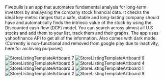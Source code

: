 Fivebulls is an app that automates fundamental analysis for long-term investors by analaysing the company stock financial data.
It checks the ideal key-metric ranges that a safe, stable and long-lasting company should have and automatically finds the intrinsic value of the stock by using the Discounted cash flow (DCF) model.
You can search across almost all U.S stocks and add them to your list, track them and their graphs.
The app uses yahoofinance API to get all of the information. Also comes with dark mode.
(Currently is non-functional and removed from google play due to inactivity, here for archiving purposes)

![StoreListingTemplateArtboard 7](https://github.com/JuliusSaik/fivebulls/assets/40319533/d7154d9d-4e54-4c8a-9ee5-32176f202091)
![StoreListingTemplateArtboard 6](https://github.com/JuliusSaik/fivebulls/assets/40319533/5b9eb1ca-67b1-473c-ab90-48cc4ccfde9e)
![StoreListingTemplateArtboard 5](https://github.com/JuliusSaik/fivebulls/assets/40319533/d683bb11-be30-47e2-a451-21d540716d90)
![StoreListingTemplateArtboard 4](https://github.com/JuliusSaik/fivebulls/assets/40319533/d089b756-d55e-493d-8561-a69da7759d44)
![StoreListingTemplateArtboard 3](https://github.com/JuliusSaik/fivebulls/assets/40319533/e92863f5-99b5-44f3-9258-03541138ecd3)
![StoreListingTemplateArtboard 1](https://github.com/JuliusSaik/fivebulls/assets/40319533/7947226e-7274-41f7-9367-40707fce3e3f)
![StoreListingTemplateArtboard 2](https://github.com/JuliusSaik/fivebulls/assets/40319533/72d241b4-b381-4739-8d7c-6a0624dc115a)
![StoreListingTemplateArtboard 8](https://github.com/JuliusSaik/fivebulls/assets/40319533/d58ac975-98b7-4d02-90ba-992fa2c52fbc)
